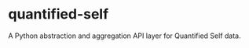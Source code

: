 quantified-self
===============

A Python abstraction and aggregation API layer for Quantified Self data.
